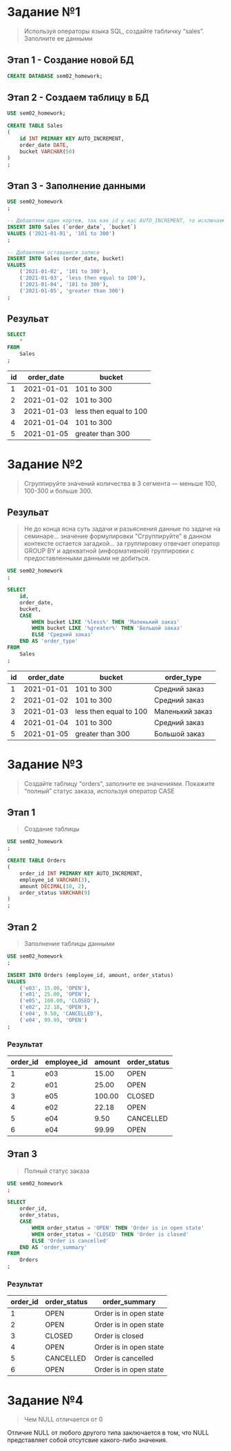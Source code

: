 # Задание №1

> Используя операторы языка SQL, создайте табличку “sales”. Заполните ее данными
>


## Этап 1 - Создание новой БД

```SQL
CREATE DATABASE sem02_homework;
```


## Этап 2 - Создаем таблицу в БД

```SQL
USE sem02_homework;

CREATE TABLE Sales
(
    id INT PRIMARY KEY AUTO_INCREMENT,
    order_date DATE,
    bucket VARCHAR(50)
)
;
```


## Этап 3 - Заполнение данными

```SQL
USE sem02_homework
;

-- Добавляем один кортеж, так как id у нас AUTO_INCREMENT, то исключаем этот сталбец из кортежа
INSERT INTO Sales (`order_date`, `bucket`)
VALUES ('2021-01-01', '101 to 300')
;

-- Добавляем оставшиеся записи
INSERT INTO Sales (order_date, bucket)
VALUES
	('2021-01-02', '101 to 300'),
	('2021-01-03', 'less then equal to 100'),
	('2021-01-04', '101 to 300'),
	('2021-01-05', 'greater than 300')
;
```


## Резульат

```SQL
SELECT 
	*
FROM
	Sales
;
```

|id |order_date|bucket                |
|---|----------|----------------------|
|1  |2021-01-01|101 to 300            |
|2  |2021-01-02|101 to 300            |
|3  |2021-01-03|less then equal to 100|
|4  |2021-01-04|101 to 300            |
|5  |2021-01-05|greater than 300      |


# Задание №2

> Сгруппируйте значений количества в 3 сегмента — меньше 100, 100-300 и больше 300.
>

## Резульат

> Не до конца ясна суть задачи и разьяснения данные по задаче на семинаре... значение формулировки "Сгруппируйте" в данном контексте остается загадкой... за группировку отвечает оператор GROUP BY и адекватной (информативной) группировки с предоставленными данными не добиться.
>

```SQL
USE sem02_homework
;

SELECT 
	id,
    order_date,
    bucket,
    CASE
		WHEN bucket LIKE '%less%' THEN 'Маленький заказ'
        WHEN bucket LIKE '%greater%' THEN 'Большой заказ'
        ELSE 'Средний заказ'
    END AS 'order_type'
FROM 
	Sales
;
```

|id |order_date|bucket                |order_type    |
|---|----------|----------------------|---------------|
|1  |2021-01-01|101 to 300            |Средний заказ  |
|2  |2021-01-02|101 to 300            |Средний заказ  |
|3  |2021-01-03|less then equal to 100|Маленький заказ|
|4  |2021-01-04|101 to 300            |Средний заказ  |
|5  |2021-01-05|greater than 300      |Большой заказ  |


# Задание №3

> Создайте таблицу “orders”, заполните ее значениями. Покажите “полный” статус заказа, используя оператор CASE
>

## Этап 1

> Создание таблицы
>

```SQL
USE sem02_homework
;

CREATE TABLE Orders
(
    order_id INT PRIMARY KEY AUTO_INCREMENT,
    employee_id VARCHAR(3),
    amount DECIMAL(10, 2),
    order_status VARCHAR(9)
)
;
```


## Этап 2

> Заполнение таблицы данными
>

```SQL
USE sem02_homework
;

INSERT INTO Orders (employee_id, amount, order_status)
VALUES
	('e03', 15.00, 'OPEN'),
	('e01', 25.00, 'OPEN'),
	('e05', 100.00, 'CLOSED'),
	('e02', 22.18, 'OPEN'),
	('e04', 9.50, 'CANCELLED'),
	('e04', 99.99, 'OPEN')
;
```

### Результат

|order_id|employee_id|amount|order_status|
|--------|-----------|------|------------|
|1       |e03        |15.00 |OPEN        |
|2       |e01        |25.00 |OPEN        |
|3       |e05        |100.00|CLOSED      |
|4       |e02        |22.18 |OPEN        |
|5       |e04        |9.50  |CANCELLED   |
|6       |e04        |99.99 |OPEN        |


## Этап 3

> Полный статус заказа
>

```SQL
USE sem02_homework
;

SELECT
	order_id,
    order_status,
    CASE
		WHEN order_status = 'OPEN' THEN 'Order is in open state'
        WHEN order_status = 'CLOSED' THEN 'Order is closed'
        ELSE 'Order is cancelled'
    END AS 'order_summary'
FROM
	Orders
;
```

### Результат

|order_id|order_status|order_summary         |
|--------|------------|----------------------|
|1       |OPEN        |Order is in open state|
|2       |OPEN        |Order is in open state|
|3       |CLOSED      |Order is closed       |
|4       |OPEN        |Order is in open state|
|5       |CANCELLED   |Order is cancelled    |
|6       |OPEN        |Order is in open state|


# Задание №4

>Чем NULL отличается от 0
>

Отличие NULL от любого другого типа заключается в том, что NULL представляет собой отсутсвие какого-либо значения.